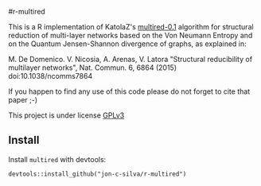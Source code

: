 #r-multired

This is a R implementation of KatolaZ's [multired-0.1](https://github.com/KatolaZ/multired) algorithm for structural reduction of multi-layer networks based on the Von Neumann Entropy and on the Quantum Jensen-Shannon divergence of graphs, as explained in:

  M. De Domenico. V. Nicosia, A. Arenas, V. Latora
  "Structural reducibility of multilayer networks", 
  Nat. Commun. 6, 6864 (2015) doi:10.1038/ncomms7864

If you happen to find any use of this code please do not forget to cite that paper ;-)

This project is under license [GPLv3](https://www.gnu.org/licenses/gpl-3.0.txt)

## Install

Install `multired` with devtools:

```
devtools::install_github("jon-c-silva/r-multired")
```
